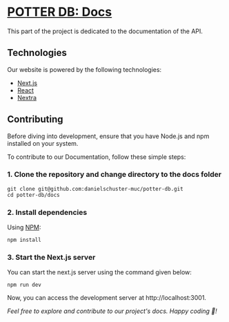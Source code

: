 # [POTTER DB: Docs](https://docs.potterdb.com)

This part of the project is dedicated to the documentation of the API.

## Technologies

Our website is powered by the following technologies:

- [Next.js](https://nextjs.org/)
- [React](https://reactjs.org/)
- [Nextra](https://nextra.vercel.app/)

## Contributing

Before diving into development, ensure that you have Node.js and npm installed on your system.

To contribute to our Documentation, follow these simple steps:

### 1. Clone the repository and change directory to the docs folder

```shell
git clone git@github.com:danielschuster-muc/potter-db.git
cd potter-db/docs
```

### 2. Install dependencies

Using [NPM](https://www.npmjs.com/):

```shell
npm install
```

### 3. Start the Next.js server

You can start the next.js server using the command given below:

```shell
npm run dev
```

Now, you can access the development server at http://localhost:3001.

*Feel free to explore and contribute to our project's docs. Happy coding 🎉!*
